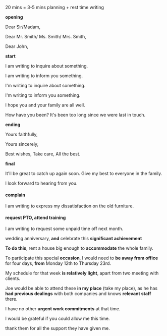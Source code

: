 20 mins = 3-5 mins planning + rest time writing 



**opening**

Dear Sir/Madam,  

Dear Mr. Smith/ Ms. Smith/  Mrs. Smith, 

Dear John,

**start**

I am writing to inquire about something.

I am writing to inform you something.



I'm writing to inquire about something.

I'm writing to inform you something.



I hope you and your family are all well.

How have you been? It's been too long since we were last in touch.

 **ending**

Yours faithfully, 

Yours sincerely, 

Best wishes, Take care, All the best.



**final**

It'll be great to catch up again soon. Give my best to everyone in the family.

I look forward to hearing from you.



#### **complain**

I am writing to express my dissatisfaction on the old furniture.

#### **request**  PTO, attend training

I am writing to request some unpaid time off next month.

wedding anniversary, **and** celebrate this **significant  achievement**

**To do this**, rent a house big enough to **accommodate** the whole family.

To participate this special **occasion**, I would need to **be away from office** for four days, **from** Monday 12th to Thursday 23rd. 

My schedule for that week **is relatively light**, apart from two meeting with clients.

Joe would be able to attend these **in my place** (take my place), as he has **had previous dealings** with both companies and knows **relevant staff** there.

I have no other **urgent work commitments** at that time.

I would be grateful if you could allow me this time.

thank them for all the support they have given me.



















